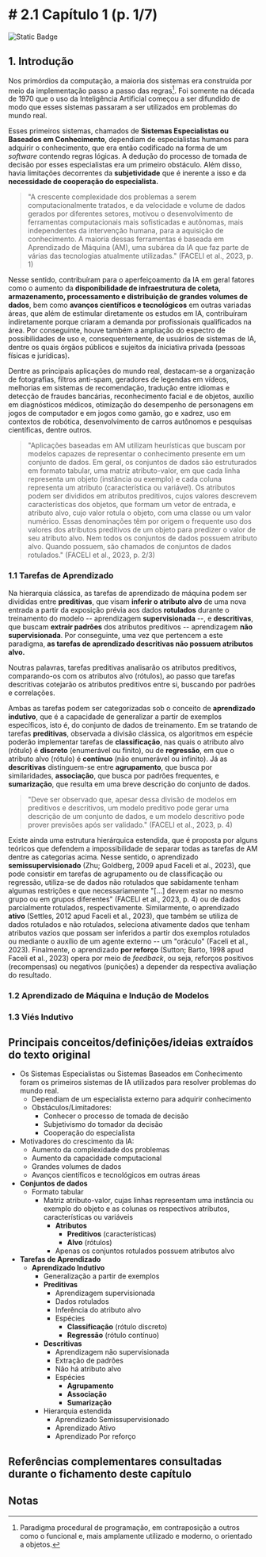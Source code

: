 # # 2.1 Capítulo 1 (p. 1/7)

![Static Badge](https://img.shields.io/badge/Status-Estudando-grey?labelColor=31A8B8)

## 1. Introdução

Nos primórdios da computação, a maioria dos sistemas era construída por meio da implementação passo a passo das regras[^1]. Foi somente na década de 1970 que o uso da Inteligência Artificial começou a ser difundido de modo que esses sistemas passaram a ser utilizados em problemas do mundo real.

Esses primeiros sistemas, chamados de **Sistemas Especialistas ou Baseados em Conhecimento**, dependiam de especialistas humanos para adquirir o conhecimento, que era então codificado na forma de um *software* contendo regras lógicas. A dedução do processo de tomada de decisão por esses especialistas era um primeiro obstáculo. Além disso, havia limitações decorrentes da **subjetividade** que é inerente a isso e da **necessidade de cooperação do especialista.**

>"A crescente complexidade dos problemas a serem computacionalmente tratados, e da velocidade e volume de dados gerados por diferentes setores, motivou o desenvolvimento de ferramentas computacionais mais sofisticadas e autônomas, mais independentes da intervenção humana, para a aquisição de conhecimento. A maioria dessas ferramentas é baseada em Aprendizado de Máquina (AM), uma subárea da IA que faz parte de várias das tecnologias atualmente utilizadas." (FACELI et al., 2023, p. 1)

Nesse sentido, contribuíram para o aperfeiçoamento da IA em geral fatores como o aumento da **disponibilidade de infraestrutura de coleta, armazenamento, processamento e distribuição de grandes volumes de dados**, bem como **avanços científicos e tecnológicos** em outras variadas áreas, que além de estimular diretamente os estudos em IA, contribuíram indiretamente porque criaram a demanda por profissionais qualificados na área. Por conseguinte, houve também a ampliação do espectro de possibilidades de uso e, consequentemente, de usuários de sistemas de IA, dentre os quais órgãos públicos e sujeitos da iniciativa privada (pessoas físicas e jurídicas).

Dentre as principais aplicações do mundo real, destacam-se a organização de fotografias, filtros anti-spam, geradores de legendas em vídeos, melhorias em sistemas de recomendação, tradução entre idiomas e detecção de fraudes bancárias, reconhecimento facial e de objetos, auxílio em diagnósticos médicos, otimização do desempenho de personagens em jogos de computador e em jogos como gamão, go e xadrez, uso em contextos de robótica, desenvolvimento de carros autônomos e pesquisas científicas, dentre outros.

>"Aplicações baseadas em AM utilizam heurísticas que buscam por modelos capazes de representar o conhecimento presente em um conjunto de dados. Em geral, os conjuntos de dados são estruturados em formato tabular, uma matriz atributo-valor, em que cada linha representa um objeto (instância ou exemplo) e cada coluna representa um atributo (característica ou variável). Os atributos podem ser divididos em atributos preditivos, cujos valores descrevem características dos objetos, que formam um vetor de entrada, e atributo alvo, cujo valor rotula o objeto, com uma classe ou um valor numérico. Essas denominações têm por origem o frequente uso dos valores dos atributos preditivos de um objeto para predizer o valor de seu atributo alvo. Nem todos os conjuntos de dados possuem atributo alvo. Quando possuem, são chamados de conjuntos de dados rotulados." (FACELI et al., 2023, p. 2/3)

### 1.1 Tarefas de Aprendizado

Na hierarquia clássica, as tarefas de aprendizado de máquina podem ser divididas entre **preditivas**, que visam **inferir o atributo alvo** de uma nova entrada a partir da exposição prévia aos dados **rotulados** durante o treinamento do modelo -- aprendizagem **supervisionada** --, e **descritivas**, que buscam **extrair padrões** dos atributos preditivos -- aprendizagem **não supervisionada**. Por conseguinte, uma vez que pertencem a este paradigma, **as tarefas de aprendizado descritivas não possuem atributos alvo.**

Noutras palavras, tarefas preditivas analisarão os atributos preditivos, comparando-os com os atributos alvo (rótulos), ao passo que tarefas descritivas cotejarão os atributos preditivos entre si, buscando por padrões e correlações.

Ambas as tarefas podem ser categorizadas sob o conceito de **aprendizado indutivo**, que é a capacidade de generalizar a partir de exemplos específicos, isto é, do conjunto de dados de treinamento. Em se tratando de tarefas **preditivas**, observada a divisão clássica, os algoritmos em espécie poderão implementar tarefas de **classificação**, nas quais o atributo alvo (rótulo) é **discreto** (enumerável ou finito), ou de **regressão**, em que o atributo alvo (rótulo) é **contínuo** (não enumerável ou infinito). Já as **descritivas** distinguem-se entre **agrupamento**, que busca por similaridades, **associação**, que busca por padrões frequentes, e **sumarização**, que resulta em uma breve descrição do conjunto de dados.

>"Deve ser observado que, apesar dessa divisão de modelos em preditivos e descritivos, um modelo preditivo pode gerar uma descrição de um conjunto de dados, e um modelo descritivo pode prover previsões após ser validado." (FACELI et al., 2023, p. 4)

Existe ainda uma estrutura hierárquica estendida, que é proposta por alguns teóricos que defendem a impossibilidade de separar todas as tarefas de AM dentre as categorias acima. Nesse sentido, o aprendizado **semissupervisionado** (Zhu; Goldberg, 2009 apud Faceli et al., 2023), que pode consistir em tarefas de agrupamento ou de classificação ou regressão, utiliza-se de dados não rotulados que sabidamente tenham algumas restrições e que necessariamente "[...] devem estar no mesmo grupo ou em grupos diferentes" (FACELI et al., 2023, p. 4) ou de dados parcialmente rotulados, respectivamente. Similarmente, o aprendizado **ativo** (Settles, 2012 apud Faceli et al., 2023), que também se utiliza de dados rotulados e não rotulados, seleciona ativamente dados que tenham atributos vazios que possam ser inferidos a partir dos exemplos rotulados ou mediante o auxílio de um agente externo -- um "oráculo" (Faceli et al., 2023). Finalmente, o aprendizado **por reforço** (Sutton; Barto, 1998 apud Faceli et al., 2023) opera por meio de *feedback*, ou seja, reforços positivos (recompensas) ou negativos (punições) a depender da respectiva avaliação do resultado.

### 1.2 Aprendizado de Máquina e Indução de Modelos

### 1.3 Viés Indutivo

## Principais conceitos/definições/ideias extraídos do texto original

- Os Sistemas Especialistas ou Sistemas Baseados em Conhecimento foram os primeiros sistemas de IA utilizados para resolver problemas do mundo real.
  - Dependiam de um especialista externo para adquirir conhecimento
  - Obstáculos/Limitadores:
    - Conhecer o processo de tomada de decisão
    - Subjetivismo do tomador da decisão
    - Cooperação do especialista
- Motivadores do crescimento da IA:
  - Aumento da complexidade dos problemas
  - Aumento da capacidade computacional
  - Grandes volumes de dados
  - Avanços científicos e tecnológicos em outras áreas
- **Conjuntos de dados**
  - Formato tabular
    - Matriz atributo-valor, cujas linhas representam uma instância ou exemplo do objeto e as colunas os respectivos atributos, características ou variáveis
      - **Atributos**
        - **Preditivos** (características)
        - **Alvo** (rótulos)
      - Apenas os conjuntos rotulados possuem atributos alvo
- **Tarefas de Aprendizado**
  - **Aprendizado Indutivo**
    - Generalização a partir de exemplos
    - **Preditivas**
      - Aprendizagem supervisionada
      - Dados rotulados
      - Inferência do atributo alvo
      - Espécies
        - **Classificação** (rótulo discreto)
        - **Regressão** (rótulo contínuo)
    - **Descritivas**
      - Aprendizagem não supervisionada
      - Extração de padrões
      - Não há atributo alvo
      - Espécies
        - **Agrupamento**
        - **Associação**
        - **Sumarização**
    - Hierarquia estendida
      - Aprendizado Semissupervisionado
      - Aprendizado Ativo
      - Aprendizado Por reforço

## Referências complementares consultadas durante o fichamento deste capítulo

## Notas

[^1]: Paradigma procedural de programação, em contraposição a outros como o funcional e, mais amplamente utilizado e moderno, o orientado a objetos.

